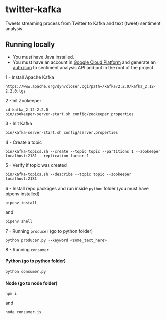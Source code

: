 # twitter-kafka

Tweets streaming process from Twitter to Kafka and text (tweet) sentiment analysis.

## Running locally

- You must have Java installed.
- You must have an account in [Google Cloud Platform](https://cloud.google.com/) and generate an [auth.json](https://cloud.google.com/natural-language/docs/quickstart-client-libraries) to sentiment analysis API and put in the root of the project.

1 - Install Apache Kafka

```
https://www.apache.org/dyn/closer.cgi?path=/kafka/2.2.0/kafka_2.12-2.2.0.tgz
```

2 -Init Zookeeper

```
cd kafka_2.12-2.2.0
bin/zookeeper-server-start.sh config/zookeeper.properties
```

3 - Init Kafka

```
bin/kafka-server-start.sh config/server.properties
```

4 - Create a topic

```
bin/kafka-topics.sh --create --topic topic --partitions 1 --zookeeper localhost:2181 --replication-factor 1
```

5 - Verify if topic was created

```
bin/kafka-topics.sh --describe --topic topic --zookeeper localhost:2181
```

6 - Install repo packages and run inside `python` folder (you must have pipenv installed)

```
pipenv install
```

and

```
pipenv shell
```

7 - Running `producer` (go to python folder)

```
python producer.py --keyword <some_text_here>
```

8 - Running `consumer`

#### Python (go to python folder)

```
python consumer.py
```

#### Node (go to node folder)

```
npm i
```

and

```
node consumer.js
```
